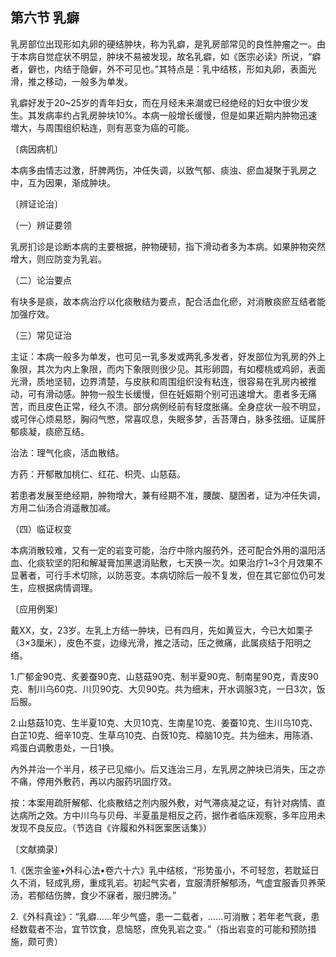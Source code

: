 ## 第六节 乳癖

乳房部位出现形如丸卵的硬结肿块，称为乳癖，是乳房部常见的良性肿瘤之一。由于本病自觉症状不明显，肿块不易被发现，故名乳癖，如《医宗必读》所说，“癖者，僻也，内结于隐僻，外不可见也。”其特点是：乳中结核，形如丸卵，表面光滑，推之移动，一般多为单发。

乳癖好发于20~25岁的青年妇女，而在月经未来潮或已经绝经的妇女中很少发生。其发病率约占乳房肿块10%。本病一般增长缓慢，但是如果近期内肿物迅速増大，与周围组织粘连，则有恶变为癌的可能。

〔病因病机〕

本病多由情志过激，肝脾两伤，冲任失调，以致气郁、痰浊、瘀血凝聚于乳房之中，互为因果，渐成肿块。

〔辨证论治〕

（一）辨证要领

乳房扪诊是诊断本病的主要根据，肿物硬韧，指下滑动者多为本病。如果肿物突然增大，则应防变为乳岩。

（二）论治要点

有块多是痰，故本病治疗以化痰散结为要点，配合活血化瘀，对消散痰瘀互结者能加强疗效。

（三）常见证治

主证：本病一般多为单发，也可见一乳多发或两乳多发者，好发部位为乳房的外上象限，其次为内上象限，而内下象限则很少见。其形卵圆，有如樱桃或鸡卵，表面光滑，质地坚韧，边界清楚，与皮肤和周围组织没有粘连，很容易在乳房内被推动，可有滑动感。肿物一般生长缓慢，但在妊娠期个别可迅速增大。患者多无痛苦，而且皮色正常，经久不溃。部分病例经前有轻度胀痛。全身症状一般不明显，或可伴心烦易怒，胸闷气憋，常喜叹息，失眠多梦，舌苔薄白，脉多弦细。证属肝郁痰凝，痰瘀互结。

治法：理气化痰，活血散结。

方药：开郁散加桃仁、红花、枳壳、山慈菇。

若患者发展至绝经期，肿物增大，兼有经期不准，腰酸、腿困者，证为冲任失调，方用二仙汤合消遥散加减。

（四）临证权变

本病消散较难，又有一定的岩变可能，治疗中除内服药外，还可配合外用的温阳活血、化痰软坚的阳和解凝膏加黑退消贴敷，七天换一次。如果治疗1~3个月效果不显著者，可行手术切除，以防恶变。本病切除后一般不复发，但在其它部位仍可发生，应根据病情调理。

〔应用例案〕

戴XX，女，23岁。左乳上方结一肿块，已有四月，先如黄豆大，今已大如栗子（3×3厘米），皮色不变，边缘光滑，推之活动，压之微痛，此属痰结于阳明之络。

1.广郁金90克、炙姜蚕90克、山慈菇90克、制半夏90克、制南星90克，青皮90克、制川乌60克、川贝90克、大贝90克。共为细末，开水调服3克，一日3次，饭后服。

2.山慈菇10克、生半夏10克、大贝10克、生南星10克、姜蚕10克、生川乌10克、白芷10克、细辛10克、生草乌10克、白蔹10克、樟脑10克。共为细末，用陈酒、鸡蛋白调敷患处，一日1换。

內外并治一个半月，核子已见缩小。后又连治三月，左乳房之肿块已消失，压之亦不痛，停用外敷药，再以内服药巩固疗效。

按：本案用疏肝解郁、化痰散结之剂内服外敷，对气滞痰凝之证，有针对病情、直达病所之效。方中川乌与贝母、半夏虽是相反之药，据作者临床观察，多年应用未发现不良反应。（节选自《许履和外科医案医话集》）

〔文献摘录〕

1.《医宗金鉴•外科心法•卷六十六》乳中结核，“形势虽小，不可轻忽，若耽延日久不消，轻成乳痨，重成乳岩。初起气实者，宜服清肝解郁汤，气虚宜服香贝养荣汤，若郁结伤脾，食少不寐者，服归脾汤。”

2.《外科真诠》：“乳癖……年少气盛，患一二载者，……可消散；若年老气衰，患经数载者不治，宜节饮食，息恼怒，庶免乳岩之变。”（指出岩变的可能和预防措施，颇可贵）
